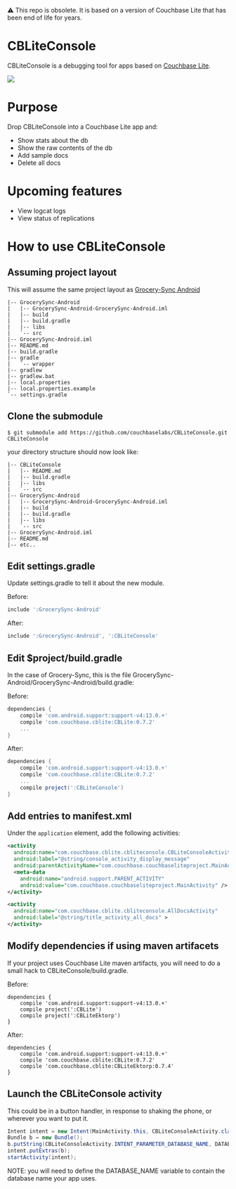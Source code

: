 
⚠️ This repo is obsolete.  It is based on a version of Couchbase Lite that has been end of life for years.

# CBLiteConsole

CBLiteConsole is a debugging tool for apps based on [Couchbase Lite](https://github.com/couchbase/couchbase-lite-android).

![](http://cl.ly/image/1U2J1p431i1Q/Screen%20Shot%202013-07-23%20at%207.02.05%20PM.png)

# Purpose

Drop CBLiteConsole into a Couchbase Lite app and:

* Show stats about the db
* Show the raw contents of the db
* Add sample docs
* Delete all docs

# Upcoming features

* View logcat logs
* View status of replications

# How to use CBLiteConsole

## Assuming project layout

This will assume the same project layout as [Grocery-Sync Android](https://github.com/couchbaselabs/GrocerySync-Android)

```
|-- GrocerySync-Android
|   |-- GrocerySync-Android-GrocerySync-Android.iml
|   |-- build
|   |-- build.gradle
|   |-- libs
|   `-- src
|-- GrocerySync-Android.iml
|-- README.md
|-- build.gradle
|-- gradle
|   `-- wrapper
|-- gradlew
|-- gradlew.bat
|-- local.properties
|-- local.properties.example
`-- settings.gradle
```

## Clone the submodule

```
$ git submodule add https://github.com/couchbaselabs/CBLiteConsole.git CBLiteConsole
```

your directory structure should now look like:

```
|-- CBLiteConsole
|   |-- README.md
|   |-- build.gradle
|   |-- libs
|   `-- src
|-- GrocerySync-Android
|   |-- GrocerySync-Android-GrocerySync-Android.iml
|   |-- build
|   |-- build.gradle
|   |-- libs
|   `-- src
|-- GrocerySync-Android.iml
|-- README.md
|-- etc..
```

## Edit settings.gradle 

Update settings.gradle to tell it about the new module.  

Before:

```groovy
include ':GrocerySync-Android'
```

After:

```groovy
include ':GrocerySync-Android', ':CBLiteConsole'
```

## Edit $project/build.gradle

In the case of Grocery-Sync, this is the file GrocerySync-Android/GrocerySync-Android/build.gradle:
 
Before:

```groovy
dependencies {
    compile 'com.android.support:support-v4:13.0.+'
    compile 'com.couchbase.cblite:CBLite:0.7.2'
    ...
}

```

After:

```groovy
dependencies {
    compile 'com.android.support:support-v4:13.0.+'
    compile 'com.couchbase.cblite:CBLite:0.7.2'
    ...
    compile project(':CBLiteConsole')
}
```

## Add entries to manifest.xml

Under the `application` element, add the following activities:

```xml
<activity
  android:name="com.couchbase.cblite.cbliteconsole.CBLiteConsoleActivity"
  android:label="@string/console_activity_display_message"
  android:parentActivityName="com.couchbase.couchbaseliteproject.MainActivity" >
  <meta-data
    android:name="android.support.PARENT_ACTIVITY"
    android:value="com.couchbase.couchbaseliteproject.MainActivity" />
</activity>

<activity
  android:name="com.couchbase.cblite.cbliteconsole.AllDocsActivity"
  android:label="@string/title_activity_all_docs" >
</activity>

```


## Modify dependencies if using maven artifacets

If your project uses Couchbase Lite maven artifacts, you will need to do a small hack to CBLiteConsole/build.gradle.

Before:

```
dependencies {
    compile 'com.android.support:support-v4:13.0.+'
    compile project(':CBLite')
    compile project(':CBLiteEktorp')
}
```

After:

```
dependencies {
    compile 'com.android.support:support-v4:13.0.+'
    compile 'com.couchbase.cblite:CBLite:0.7.2'
    compile 'com.couchbase.cblite:CBLiteEktorp:0.7.4'
}
```

## Launch the CBLiteConsole activity

This could be in a button handler, in response to shaking the phone, or wherever you want to put it.

```java
Intent intent = new Intent(MainActivity.this, CBLiteConsoleActivity.class);
Bundle b = new Bundle();
b.putString(CBLiteConsoleActivity.INTENT_PARAMETER_DATABASE_NAME, DATABASE_NAME);
intent.putExtras(b);
startActivity(intent);
```

NOTE: you will need to define the DATABASE_NAME variable to contain the database name your app uses.

